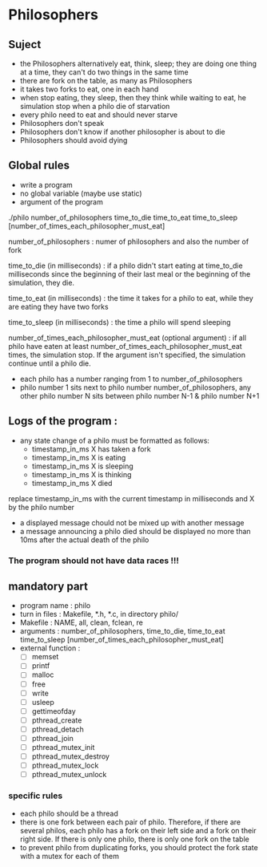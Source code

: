 # Philosophers

## Suject

- the Philosophers alternatively eat, think, sleep;
they are doing one thing at a time, they can't do two
things in the same time
- there are fork on the table, as many as Philosophers
- it takes two forks to eat, one in each hand
- when stop eating, they sleep, then they think while
waiting to eat, he simulation stop when a philo die of starvation
- every philo need to eat and should never starve
- Philosophers don't speak
- Philosophers don't know if another philosopher is 
about to die
- Philosophers should avoid dying

## Global rules

- write a program
- no global variable (maybe use static)
- argument of the program

./philo number_of_philosophers time_to_die time_to_eat time_to_sleep [number_of_times_each_philosopher_must_eat]

number_of_philosophers : numer of philosophers and also the number of fork

time_to_die (in milliseconds) : if a philo didn't start eating at time_to_die
milliseconds since the beginning of their last meal or the beginning of the 
simulation, they die.

time_to_eat (in milliseconds) : the time it takes for a philo to eat, while 
they are eating they have two forks

time_to_sleep (in milliseconds) : the time a philo will spend sleeping

number_of_times_each_philosopher_must_eat (optional argument) : if all 
philo have eaten at least number_of_times_each_philosopher_must_eat times,
the simulation stop. If the argument isn't specified, the simulation 
continue until a philo die.

- each philo has a number ranging from 1 to number_of_philosophers
- philo number 1 sits next to philo number number_of_philosophers, any 
other philo number N sits between philo number N-1 & philo number N+1

## Logs of the program : 

- any state change of a philo must be formatted as follows:
    - timestamp_in_ms X has taken a fork
    - timestamp_in_ms X is eating
    - timestamp_in_ms X is sleeping
    - timestamp_in_ms X is thinking
    - timestamp_in_ms X died

replace timestamp_in_ms with the current timestamp in milliseconds
and X by the philo number

- a displayed message chould not be mixed up with another message
- a message announcing a philo died should be displayed no more than
10ms after the actual death of the philo

### The program should not have data races !!!

## mandatory part

- program name : philo
- turn in files : Makefile, *.h, *.c, in directory philo/
- Makefile : NAME, all, clean, fclean, re
- arguments : number_of_philosophers, time_to_die, time_to_eat
time_to_sleep [number_of_times_each_philosopher_must_eat]
- external function : 
    - [ ] memset
    - [ ] printf
    - [ ] malloc
    - [ ] free
    - [ ] write
    - [ ] usleep
    - [ ] gettimeofday
    - [ ] pthread_create
    - [ ] pthread_detach
    - [ ] pthread_join
    - [ ] pthread_mutex_init
    - [ ] pthread_mutex_destroy
    - [ ] pthread_mutex_lock
    - [ ] pthread_mutex_unlock

### specific rules

- each philo should be a thread
- there is one fork between each pair of philo. Therefore,
if there are several philos, each philo has a fork on their left side 
and a fork on their right side. If there is only one philo, there is
only one fork on the table
- to prevent philo from duplicating forks, you should protect the 
fork state with a mutex for each of them
